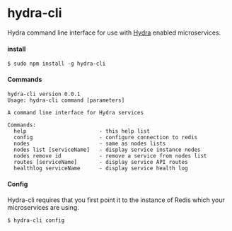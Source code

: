 # hydra-cli
Hydra command line interface for use with [Hydra](https://github.com/flywheelsports/fwsp-hydra) enabled microservices.

#### install

```shell
$ sudo npm install -g hydra-cli
```

#### Commands

```
hydra-cli version 0.0.1
Usage: hydra-cli command [parameters]

A command line interface for Hydra services

Commands:
  help                       - this help list
  config                     - configure connection to redis
  nodes                      - same as nodes lists
  nodes list [serviceName]   - display service instance nodes
  nodes remove id            - remove a service from nodes list
  routes [serviceName]       - display service API routes
  healthlog serviceName      - display service health log
```


#### Config

Hydra-cli requires that you first point it to the instance of Redis which your microservices are using.

```
$ hydra-cli config
```
